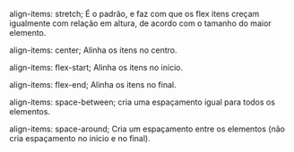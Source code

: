 align-items: stretch; É o padrão, e faz com que os flex itens creçam igualmente com relação em altura, de acordo com o tamanho do maior elemento.

align-items: center; Alinha os itens no centro.

align-items: flex-start; Alinha os itens no início. 

align-items: flex-end; Alinha os itens no final.

align-items: space-between; cria uma espaçamento igual para todos os elementos.

align-items: space-around; Cria um espaçamento entre os elementos (não cria espaçamento no inicio e no final).